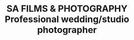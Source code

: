 ---
title: "SA FILMS & PHOTOGRAPHY Professional wedding/studio photographer"
url: /karachi/sa-films-and-photography-professional-wedding-studio-photographer/
shop: photo
---